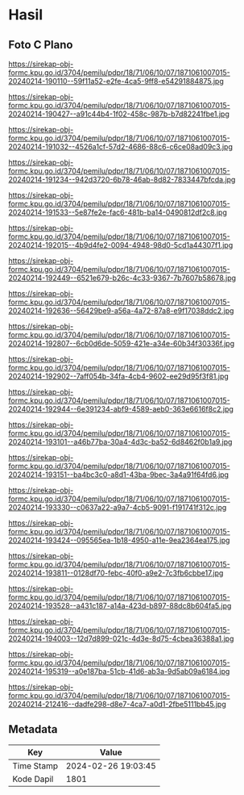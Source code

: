 # Hasil

## Foto C Plano

https://sirekap-obj-formc.kpu.go.id/3704/pemilu/pdpr/18/71/06/10/07/1871061007015-20240214-190110--59f11a52-e2fe-4ca5-9ff8-e54291884875.jpg

https://sirekap-obj-formc.kpu.go.id/3704/pemilu/pdpr/18/71/06/10/07/1871061007015-20240214-190427--a91c44b4-1f02-458c-987b-b7d82241fbe1.jpg

https://sirekap-obj-formc.kpu.go.id/3704/pemilu/pdpr/18/71/06/10/07/1871061007015-20240214-191032--4526a1cf-57d2-4686-88c6-c6ce08ad09c3.jpg

https://sirekap-obj-formc.kpu.go.id/3704/pemilu/pdpr/18/71/06/10/07/1871061007015-20240214-191234--942d3720-6b78-46ab-8d82-7833447bfcda.jpg

https://sirekap-obj-formc.kpu.go.id/3704/pemilu/pdpr/18/71/06/10/07/1871061007015-20240214-191533--5e87fe2e-fac6-481b-ba14-0490812df2c8.jpg

https://sirekap-obj-formc.kpu.go.id/3704/pemilu/pdpr/18/71/06/10/07/1871061007015-20240214-192015--4b9d4fe2-0094-4948-98d0-5cd1a44307f1.jpg

https://sirekap-obj-formc.kpu.go.id/3704/pemilu/pdpr/18/71/06/10/07/1871061007015-20240214-192449--6521e679-b26c-4c33-9367-7b7607b58678.jpg

https://sirekap-obj-formc.kpu.go.id/3704/pemilu/pdpr/18/71/06/10/07/1871061007015-20240214-192636--56429be9-a56a-4a72-87a8-e9f17038ddc2.jpg

https://sirekap-obj-formc.kpu.go.id/3704/pemilu/pdpr/18/71/06/10/07/1871061007015-20240214-192807--6cb0d6de-5059-421e-a34e-60b34f30336f.jpg

https://sirekap-obj-formc.kpu.go.id/3704/pemilu/pdpr/18/71/06/10/07/1871061007015-20240214-192902--7aff054b-34fa-4cb4-9602-ee29d95f3f81.jpg

https://sirekap-obj-formc.kpu.go.id/3704/pemilu/pdpr/18/71/06/10/07/1871061007015-20240214-192944--6e391234-abf9-4589-aeb0-363e6616f8c2.jpg

https://sirekap-obj-formc.kpu.go.id/3704/pemilu/pdpr/18/71/06/10/07/1871061007015-20240214-193101--a46b77ba-30a4-4d3c-ba52-6d8462f0b1a9.jpg

https://sirekap-obj-formc.kpu.go.id/3704/pemilu/pdpr/18/71/06/10/07/1871061007015-20240214-193151--ba4bc3c0-a8d1-43ba-9bec-3a4a91f64fd6.jpg

https://sirekap-obj-formc.kpu.go.id/3704/pemilu/pdpr/18/71/06/10/07/1871061007015-20240214-193330--c0637a22-a9a7-4cb5-9091-f191741f312c.jpg

https://sirekap-obj-formc.kpu.go.id/3704/pemilu/pdpr/18/71/06/10/07/1871061007015-20240214-193424--095565ea-1b18-4950-a11e-9ea2364ea175.jpg

https://sirekap-obj-formc.kpu.go.id/3704/pemilu/pdpr/18/71/06/10/07/1871061007015-20240214-193811--0128df70-febc-40f0-a9e2-7c3fb6cbbe17.jpg

https://sirekap-obj-formc.kpu.go.id/3704/pemilu/pdpr/18/71/06/10/07/1871061007015-20240214-193528--a431c187-a14a-423d-b897-88dc8b604fa5.jpg

https://sirekap-obj-formc.kpu.go.id/3704/pemilu/pdpr/18/71/06/10/07/1871061007015-20240214-194003--12d7d899-021c-4d3e-8d75-4cbea36388a1.jpg

https://sirekap-obj-formc.kpu.go.id/3704/pemilu/pdpr/18/71/06/10/07/1871061007015-20240214-195319--a0e187ba-51cb-41d6-ab3a-9d5ab09a6184.jpg

https://sirekap-obj-formc.kpu.go.id/3704/pemilu/pdpr/18/71/06/10/07/1871061007015-20240214-212416--dadfe298-d8e7-4ca7-a0d1-2fbe5111bb45.jpg


## Metadata

| Key        | Value               |
| ---------- | ------------------- |
| Time Stamp | 2024-02-26 19:03:45 |
| Kode Dapil | 1801                |



